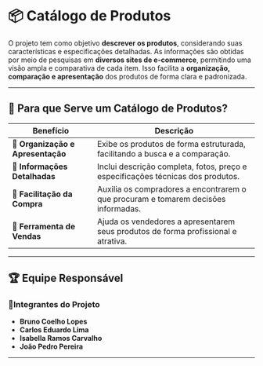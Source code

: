 # 📦 Catálogo de Produtos

O projeto tem como objetivo **descrever os produtos**, considerando suas características e especificações detalhadas. As informações são obtidas por meio de pesquisas em **diversos sites de e-commerce**, permitindo uma visão ampla e comparativa de cada item. Isso facilita a **organização, comparação e apresentação** dos produtos de forma clara e padronizada.

---

## 🎯 Para que Serve um Catálogo de Produtos?

| Benefício | Descrição |
|-----------|-----------|
| **📁 Organização e Apresentação** | Exibe os produtos de forma estruturada, facilitando a busca e a comparação. |
| **📑 Informações Detalhadas** | Inclui descrição completa, fotos, preço e especificações técnicas dos produtos. |
| **🛒 Facilitação da Compra** | Auxilia os compradores a encontrarem o que procuram e tomarem decisões informadas. |
| **💼 Ferramenta de Vendas** | Ajuda os vendedores a apresentarem seus produtos de forma profissional e atrativa. |

---

## 🏆 Equipe Responsável


### 👤Integrantes do Projeto

- **Bruno Coelho Lopes**  
- **Carlos Eduardo Lima**  
- **Isabella Ramos Carvalho**  
- **João Pedro Pereira**  


---
